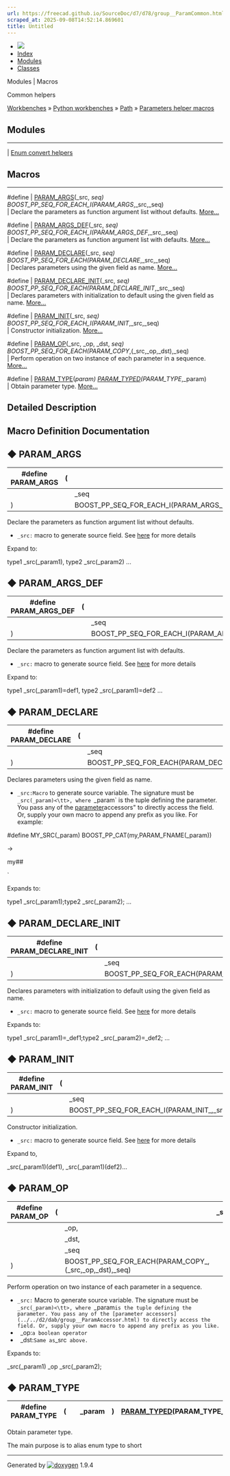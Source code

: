 ```yaml
---
url: https://freecad.github.io/SourceDoc/d7/d78/group__ParamCommon.html
scraped_at: 2025-09-08T14:52:14.869601
title: Untitled
---
```


  * [ ![](https://www.freecad.org/svg/logo-freecad.svg) ](https://freecadweb.org "FreeCAD")
  * [Index](../../index.html "Index")
  * [Modules](../../modules.html "Modules list")
  * [Classes](../../annotated.html "Annotated list")

Modules | Macros

Common helpers

[Workbenches](../../d2/df2/group__WORKBENCHES.html) » [Python
workbenches](../../d1/d82/group__PYTHONWORKBENCHES.html) »
[Path](../../dc/db4/group__PATH.html) » [Parameters helper
macros](../../dc/dbe/group__ParamHelper.html)

##  Modules  
  
---  
| [Enum convert helpers](../../dc/dd3/group__ParamEnumHelper.html)  
  
##  Macros  
  
---  
#define | [PARAM_ARGS](../../d7/d78/group__ParamCommon.html#ga5a0a1fd4aef02bdd6765193c429a45b2)(_src, _seq) BOOST_PP_SEQ_FOR_EACH_I(PARAM_ARGS_,_src,_seq)  
| Declare the parameters as function argument list without defaults.
[More...](../../d7/d78/group__ParamCommon.html#ga5a0a1fd4aef02bdd6765193c429a45b2)  
  
#define | [PARAM_ARGS_DEF](../../d7/d78/group__ParamCommon.html#ga19abef94c6175c1689763728c1141f5c)(_src, _seq) BOOST_PP_SEQ_FOR_EACH_I(PARAM_ARGS_DEF_,_src,_seq)  
| Declare the parameters as function argument list with defaults.
[More...](../../d7/d78/group__ParamCommon.html#ga19abef94c6175c1689763728c1141f5c)  
  
#define | [PARAM_DECLARE](../../d7/d78/group__ParamCommon.html#gab05ad84c49b86ccc9ea593e2201bcc35)(_src, _seq) BOOST_PP_SEQ_FOR_EACH(PARAM_DECLARE_,_src,_seq)  
| Declares parameters using the given field as name.
[More...](../../d7/d78/group__ParamCommon.html#gab05ad84c49b86ccc9ea593e2201bcc35)  
  
#define | [PARAM_DECLARE_INIT](../../d7/d78/group__ParamCommon.html#gabc2a244c81dfbe284e8b6e1001e48de5)(_src, _seq) BOOST_PP_SEQ_FOR_EACH(PARAM_DECLARE_INIT_,_src,_seq)  
| Declares parameters with initialization to default using the given field as
name.
[More...](../../d7/d78/group__ParamCommon.html#gabc2a244c81dfbe284e8b6e1001e48de5)  
  
#define | [PARAM_INIT](../../d7/d78/group__ParamCommon.html#ga696ff575d541d135f55614b9480d10b3)(_src, _seq) BOOST_PP_SEQ_FOR_EACH_I(PARAM_INIT_,_src,_seq)  
| Constructor initialization.
[More...](../../d7/d78/group__ParamCommon.html#ga696ff575d541d135f55614b9480d10b3)  
  
#define | [PARAM_OP](../../d7/d78/group__ParamCommon.html#gaf6c6c2b84807e70a8772524b6aa218f5)(_src, _op, _dst, _seq) BOOST_PP_SEQ_FOR_EACH(PARAM_COPY_,(_src,_op,_dst),_seq)  
| Perform operation on two instance of each parameter in a sequence.
[More...](../../d7/d78/group__ParamCommon.html#gaf6c6c2b84807e70a8772524b6aa218f5)  
  
#define | [PARAM_TYPE](../../d7/d78/group__ParamCommon.html#ga9b3252991c1587ea7d281c50b7a5317c)(_param) [PARAM_TYPED](../../dc/d97/group__ParamLooper.html#ga357913297c9387d9223f839800ffd504)(PARAM_TYPE_,_param)  
| Obtain parameter type.
[More...](../../d7/d78/group__ParamCommon.html#ga9b3252991c1587ea7d281c50b7a5317c)  
  
  
## Detailed Description

## Macro Definition Documentation

## ◆ PARAM_ARGS

#define PARAM_ARGS | ( |  | _src,   
---|---|---|---  
|  |  | _seq   
| ) | |  BOOST_PP_SEQ_FOR_EACH_I(PARAM_ARGS_,_src,_seq)  
  
Declare the parameters as function argument list without defaults.

  * `_src:` macro to generate source field. See [here](../../d7/d78/group__ParamCommon.html#ParamSrc) for more details

Expand to:

type1 _src(_param1), type2 _src(_param2) ...

## ◆ PARAM_ARGS_DEF

#define PARAM_ARGS_DEF | ( |  | _src,   
---|---|---|---  
|  |  | _seq   
| ) | |  BOOST_PP_SEQ_FOR_EACH_I(PARAM_ARGS_DEF_,_src,_seq)  
  
Declare the parameters as function argument list with defaults.

  * `_src:` macro to generate source field. See [here](../../d7/d78/group__ParamCommon.html#ParamSrc) for more details

Expand to:

type1 _src(_param1)=def1, type2 _src(_param1)=def2 ...

## ◆ PARAM_DECLARE

#define PARAM_DECLARE | ( |  | _src,   
---|---|---|---  
|  |  | _seq   
| ) | |  BOOST_PP_SEQ_FOR_EACH(PARAM_DECLARE_,_src,_seq)  
  
Declares parameters using the given field as name.

  * `_src:Macro` to generate source variable. The signature must be `_src(_param)<\tt>, where `_param` is the tuple defining the parameter. You pass any of the [parameter](../../d2/dab/group__ParamAccessor.html)accessors" to directly access the field. Or, supply your own macro to append any prefix as you like. For example: 

#define MY_SRC(_param) BOOST_PP_CAT(my,PARAM_FNAME(_param))

->

my##<name>

`

Expands to:

type1 _src(_param1);type2 _src(_param2); ...

## ◆ PARAM_DECLARE_INIT

#define PARAM_DECLARE_INIT | ( |  | _src,   
---|---|---|---  
|  |  | _seq   
| ) | |  BOOST_PP_SEQ_FOR_EACH(PARAM_DECLARE_INIT_,_src,_seq)  
  
Declares parameters with initialization to default using the given field as
name.

  * `_src:` macro to generate source field. See [here](../../d7/d78/group__ParamCommon.html#ParamSrc) for more details

Expands to:

type1 _src(_param1)=_def1;type2 _src(_param2)=_def2; ...

## ◆ PARAM_INIT

#define PARAM_INIT | ( |  | _src,   
---|---|---|---  
|  |  | _seq   
| ) | |  BOOST_PP_SEQ_FOR_EACH_I(PARAM_INIT_,_src,_seq)  
  
Constructor initialization.

  * `_src:` macro to generate source field. See [here](../../d7/d78/group__ParamCommon.html#ParamSrc) for more details

Expand to,

_src(_param1)(def1), _src(_param1)(def2)...

## ◆ PARAM_OP

#define PARAM_OP | ( |  | _src,   
---|---|---|---  
|  |  | _op,   
|  |  | _dst,   
|  |  | _seq   
| ) | |  BOOST_PP_SEQ_FOR_EACH(PARAM_COPY_,(_src,_op,_dst),_seq)  
  
Perform operation on two instance of each parameter in a sequence.

  * `_src:` Macro to generate source variable. The signature must be `_src(_param)<\tt>, where `_param` is the tuple defining the parameter. You pass any of the [parameter accessors](../../d2/dab/group__ParamAccessor.html) to directly access the field. Or, supply your own macro to append any prefix as you like. `
  * ` `_op:` a boolean operator `
  * ` `_dst:` Same as `_src` above.`

Expands to:

_src(_param1) _op _src(_param2);

## ◆ PARAM_TYPE

#define PARAM_TYPE | ( |  | _param| ) |  [PARAM_TYPED](../../dc/d97/group__ParamLooper.html#ga357913297c9387d9223f839800ffd504)(PARAM_TYPE_,_param)  
---|---|---|---|---|---  
  
Obtain parameter type.

The main purpose is to alias enum type to short

* * *

Generated by
[![doxygen](../../doxygen.svg)](https://www.doxygen.org/index.html) 1.9.4

